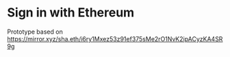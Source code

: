 # Sign in with Ethereum

Prototype based on https://mirror.xyz/sha.eth/i6ry1Mxez53z91ef375sMe2rO1NvK2ipACyzKA4SR9g

